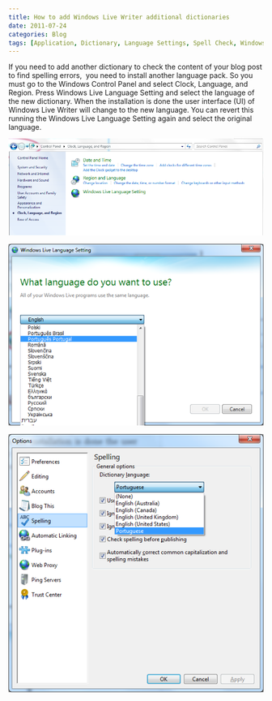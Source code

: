 ```yaml
---
title: How to add Windows Live Writer additional dictionaries
date: 2011-07-24
categories: Blog
tags: [Application, Dictionary, Language Settings, Spell Check, Windows Live Writer]
---
```


If you need to add another dictionary to check the content of your blog post to find spelling errors,  you need to install another language pack. So you must go to the Windows Control Panel and select Clock, Language, and Region. Press Windows Live Language Setting and select the language of the new dictionary. When the installation is done the user interface (UI) of Windows Live Writer will change to the new language. You can revert this running the Windows Live Language Setting again and select the original language.


![control pannel](/assets/images/2011/07/1-Control-pannel.png)


![select language](/assets/images/2011/07/2-Select-Language.png)


![options](/assets/images/2011/07/image1.png)

